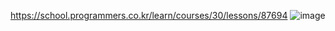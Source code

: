 https://school.programmers.co.kr/learn/courses/30/lessons/87694
![image](https://github.com/githubbot7777/CodingTestProblem/assets/107686972/a7d60126-b10f-4ac7-889c-4c200d8321b1)
